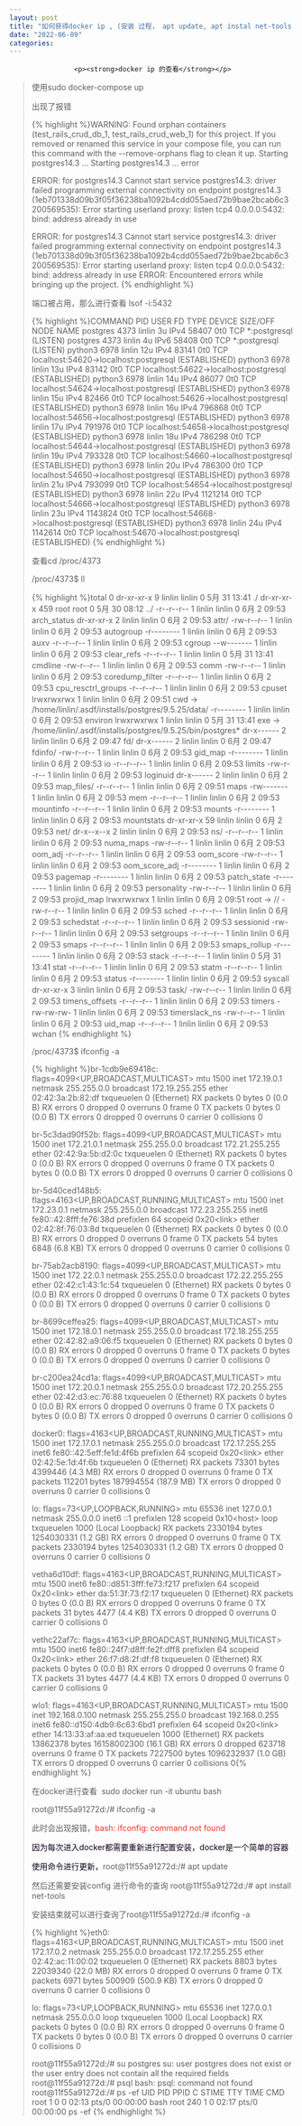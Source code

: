 ```yaml
---
layout: post
title: "如何获得docker ip , (安装 过程， apt update, apt instal net-tools ... )"
date: "2022-06-09"
categories: 
---
```


                    <p><strong>docker ip 的查看</strong></p> 
<blockquote> 
 <p>使用sudo docker-compose up</p> 
 <p>出现了报错</p> 
 {% highlight %}WARNING: Found orphan containers (test_rails_crud_db_1, test_rails_crud_web_1) for this project. If you removed or renamed this service in your compose file, you can run this command with the --remove-orphans flag to clean it up.
Starting postgres14.3 ... 
Starting postgres14.3 ... error

ERROR: for postgres14.3  Cannot start service postgres14.3: driver failed programming external connectivity on endpoint postgres14.3 (1eb701338d09b3f05f36238ba1092b4cdd055aed72b9bae2bcab6c3200569535): Error starting userland proxy: listen tcp4 0.0.0.0:5432: bind: address already in use

ERROR: for postgres14.3  Cannot start service postgres14.3: driver failed programming external connectivity on endpoint postgres14.3 (1eb701338d09b3f05f36238ba1092b4cdd055aed72b9bae2bcab6c3200569535): Error starting userland proxy: listen tcp4 0.0.0.0:5432: bind: address already in use
ERROR: Encountered errors while bringing up the project.
{% endhighlight %} 
 <p>端口被占用，那么进行查看 lsof -i:5432</p> 
 {% highlight %}COMMAND     PID   USER   FD   TYPE  DEVICE SIZE/OFF NODE NAME
postgres   4373 linlin    3u  IPv4   58407      0t0  TCP *:postgresql (LISTEN)
postgres   4373 linlin    4u  IPv6   58408      0t0  TCP *:postgresql (LISTEN)
python3    6978 linlin   12u  IPv4   83141      0t0  TCP localhost:54620-&gt;localhost:postgresql (ESTABLISHED)
python3    6978 linlin   13u  IPv4   83142      0t0  TCP localhost:54622-&gt;localhost:postgresql (ESTABLISHED)
python3    6978 linlin   14u  IPv4   86077      0t0  TCP localhost:54624-&gt;localhost:postgresql (ESTABLISHED)
python3    6978 linlin   15u  IPv4   82466      0t0  TCP localhost:54626-&gt;localhost:postgresql (ESTABLISHED)
python3    6978 linlin   16u  IPv4  796868      0t0  TCP localhost:54656-&gt;localhost:postgresql (ESTABLISHED)
python3    6978 linlin   17u  IPv4  791976      0t0  TCP localhost:54658-&gt;localhost:postgresql (ESTABLISHED)
python3    6978 linlin   18u  IPv4  786298      0t0  TCP localhost:54644-&gt;localhost:postgresql (ESTABLISHED)
python3    6978 linlin   19u  IPv4  793328      0t0  TCP localhost:54660-&gt;localhost:postgresql (ESTABLISHED)
python3    6978 linlin   20u  IPv4  786300      0t0  TCP localhost:54650-&gt;localhost:postgresql (ESTABLISHED)
python3    6978 linlin   21u  IPv4  793099      0t0  TCP localhost:54654-&gt;localhost:postgresql (ESTABLISHED)
python3    6978 linlin   22u  IPv4 1121214      0t0  TCP localhost:54666-&gt;localhost:postgresql (ESTABLISHED)
python3    6978 linlin   23u  IPv4 1143824      0t0  TCP localhost:54668-&gt;localhost:postgresql (ESTABLISHED)
python3    6978 linlin   24u  IPv4 1142614      0t0  TCP localhost:54670-&gt;localhost:postgresql (ESTABLISHED)
{% endhighlight %} 
 <p>查看cd /proc/4373</p> 
 <p>/proc/4373$ ll</p> 
 {% highlight %}total 0
dr-xr-xr-x   9 linlin linlin 0  5月 31 13:41 ./
dr-xr-xr-x 459 root   root   0  5月 30 08:12 ../
-r--r--r--   1 linlin linlin 0  6月  2 09:53 arch_status
dr-xr-xr-x   2 linlin linlin 0  6月  2 09:53 attr/
-rw-r--r--   1 linlin linlin 0  6月  2 09:53 autogroup
-r--------   1 linlin linlin 0  6月  2 09:53 auxv
-r--r--r--   1 linlin linlin 0  6月  2 09:53 cgroup
--w-------   1 linlin linlin 0  6月  2 09:53 clear_refs
-r--r--r--   1 linlin linlin 0  5月 31 13:41 cmdline
-rw-r--r--   1 linlin linlin 0  6月  2 09:53 comm
-rw-r--r--   1 linlin linlin 0  6月  2 09:53 coredump_filter
-r--r--r--   1 linlin linlin 0  6月  2 09:53 cpu_resctrl_groups
-r--r--r--   1 linlin linlin 0  6月  2 09:53 cpuset
lrwxrwxrwx   1 linlin linlin 0  6月  2 09:51 cwd -&gt; /home/linlin/.asdf/installs/postgres/9.5.25/data/
-r--------   1 linlin linlin 0  6月  2 09:53 environ
lrwxrwxrwx   1 linlin linlin 0  5月 31 13:41 exe -&gt; /home/linlin/.asdf/installs/postgres/9.5.25/bin/postgres*
dr-x------   2 linlin linlin 0  6月  2 09:47 fd/
dr-x------   2 linlin linlin 0  6月  2 09:47 fdinfo/
-rw-r--r--   1 linlin linlin 0  6月  2 09:53 gid_map
-r--------   1 linlin linlin 0  6月  2 09:53 io
-r--r--r--   1 linlin linlin 0  6月  2 09:53 limits
-rw-r--r--   1 linlin linlin 0  6月  2 09:53 loginuid
dr-x------   2 linlin linlin 0  6月  2 09:53 map_files/
-r--r--r--   1 linlin linlin 0  6月  2 09:51 maps
-rw-------   1 linlin linlin 0  6月  2 09:53 mem
-r--r--r--   1 linlin linlin 0  6月  2 09:53 mountinfo
-r--r--r--   1 linlin linlin 0  6月  2 09:53 mounts
-r--------   1 linlin linlin 0  6月  2 09:53 mountstats
dr-xr-xr-x  59 linlin linlin 0  6月  2 09:53 net/
dr-x--x--x   2 linlin linlin 0  6月  2 09:53 ns/
-r--r--r--   1 linlin linlin 0  6月  2 09:53 numa_maps
-rw-r--r--   1 linlin linlin 0  6月  2 09:53 oom_adj
-r--r--r--   1 linlin linlin 0  6月  2 09:53 oom_score
-rw-r--r--   1 linlin linlin 0  6月  2 09:53 oom_score_adj
-r--------   1 linlin linlin 0  6月  2 09:53 pagemap
-r--------   1 linlin linlin 0  6月  2 09:53 patch_state
-r--------   1 linlin linlin 0  6月  2 09:53 personality
-rw-r--r--   1 linlin linlin 0  6月  2 09:53 projid_map
lrwxrwxrwx   1 linlin linlin 0  6月  2 09:51 root -&gt; //
-rw-r--r--   1 linlin linlin 0  6月  2 09:53 sched
-r--r--r--   1 linlin linlin 0  6月  2 09:53 schedstat
-r--r--r--   1 linlin linlin 0  6月  2 09:53 sessionid
-rw-r--r--   1 linlin linlin 0  6月  2 09:53 setgroups
-r--r--r--   1 linlin linlin 0  6月  2 09:53 smaps
-r--r--r--   1 linlin linlin 0  6月  2 09:53 smaps_rollup
-r--------   1 linlin linlin 0  6月  2 09:53 stack
-r--r--r--   1 linlin linlin 0  5月 31 13:41 stat
-r--r--r--   1 linlin linlin 0  6月  2 09:53 statm
-r--r--r--   1 linlin linlin 0  6月  2 09:53 status
-r--------   1 linlin linlin 0  6月  2 09:53 syscall
dr-xr-xr-x   3 linlin linlin 0  6月  2 09:53 task/
-rw-r--r--   1 linlin linlin 0  6月  2 09:53 timens_offsets
-r--r--r--   1 linlin linlin 0  6月  2 09:53 timers
-rw-rw-rw-   1 linlin linlin 0  6月  2 09:53 timerslack_ns
-rw-r--r--   1 linlin linlin 0  6月  2 09:53 uid_map
-r--r--r--   1 linlin linlin 0  6月  2 09:53 wchan
{% endhighlight %} 
 <p>/proc/4373$ ifconfig -a</p> 
 {% highlight %}br-1cdb9e69418c: flags=4099&lt;UP,BROADCAST,MULTICAST&gt;  mtu 1500
        inet 172.19.0.1  netmask 255.255.0.0  broadcast 172.19.255.255
        ether 02:42:3a:2b:82:df  txqueuelen 0  (Ethernet)
        RX packets 0  bytes 0 (0.0 B)
        RX errors 0  dropped 0  overruns 0  frame 0
        TX packets 0  bytes 0 (0.0 B)
        TX errors 0  dropped 0 overruns 0  carrier 0  collisions 0

br-5c3dad90f52b: flags=4099&lt;UP,BROADCAST,MULTICAST&gt;  mtu 1500
        inet 172.21.0.1  netmask 255.255.0.0  broadcast 172.21.255.255
        ether 02:42:9a:5b:d2:0c  txqueuelen 0  (Ethernet)
        RX packets 0  bytes 0 (0.0 B)
        RX errors 0  dropped 0  overruns 0  frame 0
        TX packets 0  bytes 0 (0.0 B)
        TX errors 0  dropped 0 overruns 0  carrier 0  collisions 0

br-5d40ced148b5: flags=4163&lt;UP,BROADCAST,RUNNING,MULTICAST&gt;  mtu 1500
        inet 172.23.0.1  netmask 255.255.0.0  broadcast 172.23.255.255
        inet6 fe80::42:8fff:fe76:38d  prefixlen 64  scopeid 0x20&lt;link&gt;
        ether 02:42:8f:76:03:8d  txqueuelen 0  (Ethernet)
        RX packets 0  bytes 0 (0.0 B)
        RX errors 0  dropped 0  overruns 0  frame 0
        TX packets 54  bytes 6848 (6.8 KB)
        TX errors 0  dropped 0 overruns 0  carrier 0  collisions 0

br-75ab2acb8190: flags=4099&lt;UP,BROADCAST,MULTICAST&gt;  mtu 1500
        inet 172.22.0.1  netmask 255.255.0.0  broadcast 172.22.255.255
        ether 02:42:c1:43:1c:54  txqueuelen 0  (Ethernet)
        RX packets 0  bytes 0 (0.0 B)
        RX errors 0  dropped 0  overruns 0  frame 0
        TX packets 0  bytes 0 (0.0 B)
        TX errors 0  dropped 0 overruns 0  carrier 0  collisions 0

br-8699ceffea25: flags=4099&lt;UP,BROADCAST,MULTICAST&gt;  mtu 1500
        inet 172.18.0.1  netmask 255.255.0.0  broadcast 172.18.255.255
        ether 02:42:82:a9:06:f5  txqueuelen 0  (Ethernet)
        RX packets 0  bytes 0 (0.0 B)
        RX errors 0  dropped 0  overruns 0  frame 0
        TX packets 0  bytes 0 (0.0 B)
        TX errors 0  dropped 0 overruns 0  carrier 0  collisions 0

br-c200ea24cd1a: flags=4099&lt;UP,BROADCAST,MULTICAST&gt;  mtu 1500
        inet 172.20.0.1  netmask 255.255.0.0  broadcast 172.20.255.255
        ether 02:42:d3:ec:76:88  txqueuelen 0  (Ethernet)
        RX packets 0  bytes 0 (0.0 B)
        RX errors 0  dropped 0  overruns 0  frame 0
        TX packets 0  bytes 0 (0.0 B)
        TX errors 0  dropped 0 overruns 0  carrier 0  collisions 0

docker0: flags=4163&lt;UP,BROADCAST,RUNNING,MULTICAST&gt;  mtu 1500
        inet 172.17.0.1  netmask 255.255.0.0  broadcast 172.17.255.255
        inet6 fe80::42:5eff:fe1d:4f6b  prefixlen 64  scopeid 0x20&lt;link&gt;
        ether 02:42:5e:1d:4f:6b  txqueuelen 0  (Ethernet)
        RX packets 73301  bytes 4399446 (4.3 MB)
        RX errors 0  dropped 0  overruns 0  frame 0
        TX packets 112201  bytes 187994554 (187.9 MB)
        TX errors 0  dropped 0 overruns 0  carrier 0  collisions 0

lo: flags=73&lt;UP,LOOPBACK,RUNNING&gt;  mtu 65536
        inet 127.0.0.1  netmask 255.0.0.0
        inet6 ::1  prefixlen 128  scopeid 0x10&lt;host&gt;
        loop  txqueuelen 1000  (Local Loopback)
        RX packets 2330194  bytes 1254030331 (1.2 GB)
        RX errors 0  dropped 0  overruns 0  frame 0
        TX packets 2330194  bytes 1254030331 (1.2 GB)
        TX errors 0  dropped 0 overruns 0  carrier 0  collisions 0

vetha6d10df: flags=4163&lt;UP,BROADCAST,RUNNING,MULTICAST&gt;  mtu 1500
        inet6 fe80::d851:3fff:fe73:f217  prefixlen 64  scopeid 0x20&lt;link&gt;
        ether da:51:3f:73:f2:17  txqueuelen 0  (Ethernet)
        RX packets 0  bytes 0 (0.0 B)
        RX errors 0  dropped 0  overruns 0  frame 0
        TX packets 31  bytes 4477 (4.4 KB)
        TX errors 0  dropped 0 overruns 0  carrier 0  collisions 0

vethc22af7c: flags=4163&lt;UP,BROADCAST,RUNNING,MULTICAST&gt;  mtu 1500
        inet6 fe80::24f7:d8ff:fe2f:dff8  prefixlen 64  scopeid 0x20&lt;link&gt;
        ether 26:f7:d8:2f:df:f8  txqueuelen 0  (Ethernet)
        RX packets 0  bytes 0 (0.0 B)
        RX errors 0  dropped 0  overruns 0  frame 0
        TX packets 31  bytes 4477 (4.4 KB)
        TX errors 0  dropped 0 overruns 0  carrier 0  collisions 0

wlo1: flags=4163&lt;UP,BROADCAST,RUNNING,MULTICAST&gt;  mtu 1500
        inet 192.168.0.100  netmask 255.255.255.0  broadcast 192.168.0.255
        inet6 fe80::d150:4db9:6c63:6bd1  prefixlen 64  scopeid 0x20&lt;link&gt;
        ether 14:13:33:af:aa:ed  txqueuelen 1000  (Ethernet)
        RX packets 13862378  bytes 16158002300 (16.1 GB)
        RX errors 0  dropped 623718  overruns 0  frame 0
        TX packets 7227500  bytes 1096232937 (1.0 GB)
        TX errors 0  dropped 0 overruns 0  carrier 0  collisions 0{% endhighlight %} 
 <p>在docker进行查看  sudo docker run -it ubuntu bash</p> 
 <p>root@11f55a91272d:/# ifconfig -a</p> 
 <p>此时会出现报错，<span style="color:#fe2c24;">bash: ifconfig: command not found</span></p> 
 <p><span style="color:#0d0016;">因为每次进入docker都需要重新进行配置安装，docker是一个简单的容器</span></p> 
 <p><span style="color:#0d0016;">使用命令进行更新，</span>root@11f55a91272d:/# apt update</p> 
 <p>然后还需要安装config 进行命令的查询 root@11f55a91272d:/# apt install net-tools</p> 
 <p>安装结束就可以进行查询了root@11f55a91272d:/# ifconfig -a</p> 
 {% highlight %}eth0: flags=4163&lt;UP,BROADCAST,RUNNING,MULTICAST&gt;  mtu 1500
        inet 172.17.0.2  netmask 255.255.0.0  broadcast 172.17.255.255
        ether 02:42:ac:11:00:02  txqueuelen 0  (Ethernet)
        RX packets 8803  bytes 22039340 (22.0 MB)
        RX errors 0  dropped 0  overruns 0  frame 0
        TX packets 6971  bytes 500909 (500.9 KB)
        TX errors 0  dropped 0 overruns 0  carrier 0  collisions 0

lo: flags=73&lt;UP,LOOPBACK,RUNNING&gt;  mtu 65536
        inet 127.0.0.1  netmask 255.0.0.0
        loop  txqueuelen 1000  (Local Loopback)
        RX packets 0  bytes 0 (0.0 B)
        RX errors 0  dropped 0  overruns 0  frame 0
        TX packets 0  bytes 0 (0.0 B)
        TX errors 0  dropped 0 overruns 0  carrier 0  collisions 0

root@11f55a91272d:/# su postgres
su: user postgres does not exist or the user entry does not contain all the required fields
root@11f55a91272d:/# psql
bash: psql: command not found
root@11f55a91272d:/# ps -ef
UID          PID    PPID  C STIME TTY          TIME CMD
root           1       0  0 02:13 pts/0    00:00:00 bash
root         240       1  0 02:17 pts/0    00:00:00 ps -ef
{% endhighlight %} 
 <p></p> 
</blockquote>
                
